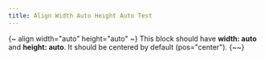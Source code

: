 ```yaml
---
title: Align Width Auto Height Auto Test
---
```

{~ align width="auto" height="auto" ~}
This block should have **width: auto** and **height: auto**.
It should be centered by default (pos="center").
{~~}